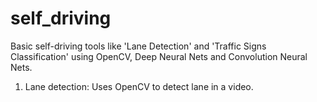 # self_driving
Basic self-driving tools like 'Lane Detection' and 'Traffic Signs Classification' using OpenCV, Deep Neural Nets and Convolution Neural Nets. 


1. Lane detection: Uses OpenCV to detect lane in a video. 
